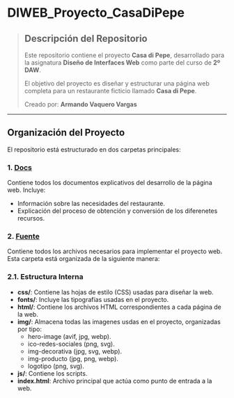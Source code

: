 # DIWEB_Proyecto_CasaDiPepe
> ## Descripción del Repositorio
> Este repositorio contiene el proyecto **Casa di Pepe**, desarrollado para la asignatura **Diseño de Interfaces Web** como parte del curso de **2º DAW**.
> 
> El objetivo del proyecto es diseñar y estructurar una página web completa para un restaurante ficticio llamado **Casa di Pepe**.
>
> Creado por: **Armando Vaquero Vargas**  

---

## Organización del Proyecto
El repositorio está estructurado en dos carpetas principales:  

### 1. [Docs](https://github.com/ArmVV26/CasaDiPepe/tree/main/Docs)
Contiene todos los documentos explicativos del desarrollo de la página web. Incluye:
- Información sobre las necesidades del restaurante.
- Explicación del proceso de obtención y conversión de los diferenetes recursos.

### 2. [Fuente](https://github.com/ArmVV26/CasaDiPepe/tree/main/Fuente)
Contiene todos los archivos necesarios para implementar el proyecto web. Esta carpeta está organizada de la siguiente manera:  

### 2.1. Estructura Interna
- **css/**: Contiene las hojas de estilo (CSS) usadas para diseñar la web.
- **fonts/**: Incluye las tipografías usadas en el proyecto.
- **html/**: Contiene los archivos HTML correspondientes a cada página de la web.
- **img/**: Almacena todas las imagenes usdas en el proyecto, organizadas por tipo:
  - hero-image (avif, jpg, webp).
  - ico-redes-sociales (png, svg).
  - img-decorativa (jpg, svg, webp).
  - img-producto (jpg, png, webp).
  - logotipo (png, svg).
- **js/**: Contiene los scripts.
- **index.html**: Archivo principal que actúa como punto de entrada a la web.

